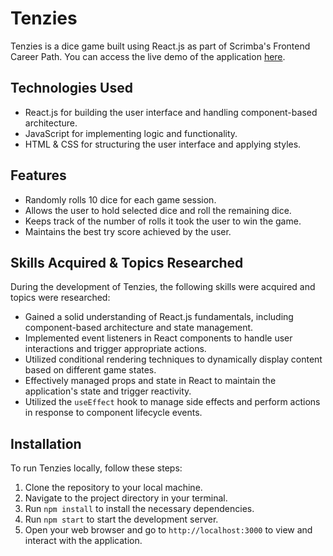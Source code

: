 # Tenzies

Tenzies is a dice game built using React.js as part of Scrimba's Frontend Career Path. You can access the live demo of the application [here](https://tenzies-hinedy.netlify.app/).

## Technologies Used

- React.js for building the user interface and handling component-based architecture.
- JavaScript for implementing logic and functionality.
- HTML & CSS for structuring the user interface and applying styles.

## Features

- Randomly rolls 10 dice for each game session.
- Allows the user to hold selected dice and roll the remaining dice.
- Keeps track of the number of rolls it took the user to win the game.
- Maintains the best try score achieved by the user.

## Skills Acquired & Topics Researched

During the development of Tenzies, the following skills were acquired and topics were researched:

- Gained a solid understanding of React.js fundamentals, including component-based architecture and state management.
- Implemented event listeners in React components to handle user interactions and trigger appropriate actions.
- Utilized conditional rendering techniques to dynamically display content based on different game states.
- Effectively managed props and state in React to maintain the application's state and trigger reactivity.
- Utilized the `useEffect` hook to manage side effects and perform actions in response to component lifecycle events.

## Installation

To run Tenzies locally, follow these steps:

1. Clone the repository to your local machine.
2. Navigate to the project directory in your terminal.
3. Run `npm install` to install the necessary dependencies.
4. Run `npm start` to start the development server.
5. Open your web browser and go to `http://localhost:3000` to view and interact with the application.
